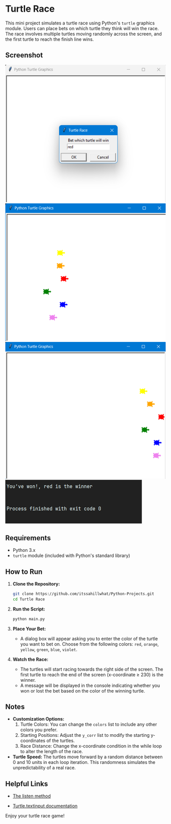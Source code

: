 # Turtle Race

This mini project simulates a turtle race using Python's `turtle` graphics module. Users can place bets on which turtle they think will win the race. The race involves multiple turtles moving randomly across the screen, and the first turtle to reach the finish line wins.

## Screenshot
<img src="Screenshots/sc-01.png" alt="sc-01 Screenshot"/>
<img src="Screenshots/sc-02.png" alt="sc-02 Screenshot"/>
<img src="Screenshots/sc-03.png" alt="sc-03 Screenshot"/>
<img src="Screenshots/sc-04.png" alt="sc-04 Screenshot"/>

## Requirements

- Python 3.x
- `turtle` module (included with Python's standard library)

## How to Run

1. **Clone the Repository:**

   ```sh
   git clone https://github.com/itssahillwhat/Python-Projects.git
   cd Turtle Race
   ```

2. **Run the Script:**

   ```sh
   python main.py
   ```

3. **Place Your Bet:**

   - A dialog box will appear asking you to enter the color of the turtle you want to bet on. Choose from the following colors: `red`, `orange`, `yellow`, `green`, `blue`, `violet`.

4. **Watch the Race:**

   - The turtles will start racing towards the right side of the screen. The first turtle to reach the end of the screen (x-coordinate ≥ 230) is the winner.
   - A message will be displayed in the console indicating whether you won or lost the bet based on the color of the winning turtle.

## Notes
* **Customization Options:**
    1. Turtle Colors: You can change the `colors` list to include any other colors you prefer.
    2. Starting Positions: Adjust the `y_corr` list to modify the starting y-coordinates of the turtles.
    3. Race Distance: Change the x-coordinate condition in the while loop to alter the length of the race.
* **Turtle Speed:** The turtles move forward by a random distance between 0 and 10 units in each loop iteration. This randomness simulates the unpredictability of a real race.

## Helpful Links
* [The listen method](https://docs.python.org/3/library/turtle.html#turtle.listen)

* [Turtle.textinput documentation](https://docs.python.org/3.1/library/turtle.html#turtle.textinput)


Enjoy your turtle race game!
